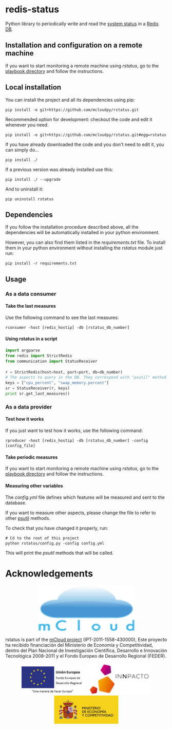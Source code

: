 # redis-status

Python library to periodically write and read the [system status](http://pythonhosted.org/psutil/) in a [Redis DB](http://redis.io/).


## Installation and configuration on a remote machine

If you want to start monitoring a remote machine using _rstatus_, go to the [playbook directory](playbook) and follow the instructions.


## Local installation

You can install the project and all its dependencies using pip:

    pip install -e git+https://github.com/mcloudpy/rstatus.git

Recommended option for development: checkout the code and edit it whenever you need.
 
    pip install -e git+https://github.com/mcloudpy/rstatus.git#egg=rstatus

If you have already downloaded the code and you don't need to edit it, you can simply do...
 
    pip install ./

If a previous version was already installed use this:
 
    pip install ./ --upgrade

And to uninstall it:

    pip uninstall rstatus


## Dependencies

If you follow the installation procedure described above, all the dependencies will be automatically installed in your python environment.

However, you can also find them listed in the _requirements.txt_ file.
To install them in your python environment without installing the _rstatus_ module just run:

    pip install -r requirements.txt


## Usage

### As a data consumer

#### Take the last measures

Use the following command to see the last measures:

    rconsumer -host [redis_hostip] -db [rstatus_db_number]

#### Using rstatus in a script

```python
import argparse
from redis import StrictRedis
from communication import StatusReceiver

r = StrictRedis(host=host, port=port, db=db_number)
# The aspects to query in the DB. They correspond with "psutil" method names and their subfields.
keys = ["cpu_percent", "swap_memory.percent"]
sr = StatusReceiver(r, keys)
print sr.get_last_measures()
```


### As a data provider

#### Test how it works

If you just want to test how it works, use the following command:

    rproducer -host [redis_hostip] -db [rstatus_db_number] -config [config_file]

#### Take periodic measures

If you want to start monitoring a remote machine using _rstatus_, go to the [playbook directory](playbook) and follow the instructions.

#### Measuring other variables

The _config.yml_ file defines which features will be measured and sent to the database.

If you want to measure other aspects, please change the file to refer to other [psutil](https://github.com/giampaolo/psutil/) methods.

To check that you have changed it properly, run:

    # Cd to the root of this project
    python rstatus/config.py -config config.yml

This will print the _psutil_ methods that will be called.

# Acknowledgements

<p align="center">
<img src="logos/mcloud.png" width="300px" alt="mCloud project">
</p>

rstatus is part of the [mCloud project](http://innovation.logica.com.es/web/mcloud) (IPT-2011-1558-430000), Este proyecto ha recibido financiación del Ministerio de Economía y Competitividad, dentro del Plan Nacional de Investigación Científica, Desarrollo e Innovación Tecnológica 2008-2011 y el Fondo Europeo de Desarrollo Regional (FEDER).

<p align="center">
<img src="logos/feder.png" width="200px" alt="FEDER: Una manera de hacer Europa">
<img src="logos/inn.jpg" width="200px" alt="Innpacto">
<img src="logos/mec.jpg" width="200px" alt="Ministerio de Economía y Competitividad">
</p>
